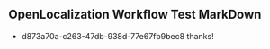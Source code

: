 ## OpenLocalization Workflow Test MarkDown
* d873a70a-c263-47db-938d-77e67fb9bec8 thanks!

<!--HONumber=Jul16_HO3-->


